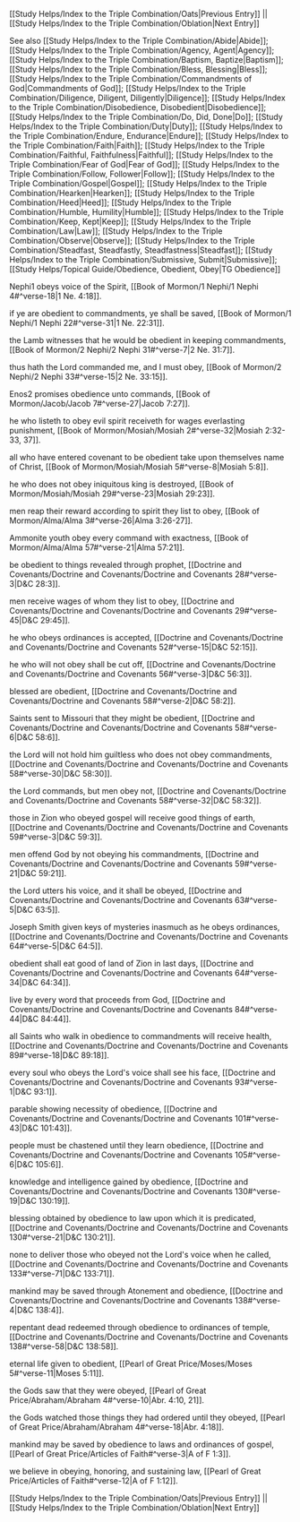 [[Study Helps/Index to the Triple Combination/Oats|Previous Entry]]  ||  [[Study Helps/Index to the Triple Combination/Oblation|Next Entry]]

 See also [[Study Helps/Index to the Triple Combination/Abide|Abide]]; [[Study Helps/Index to the Triple Combination/Agency, Agent|Agency]]; [[Study Helps/Index to the Triple Combination/Baptism, Baptize|Baptism]]; [[Study Helps/Index to the Triple Combination/Bless, Blessing|Bless]]; [[Study Helps/Index to the Triple Combination/Commandments of God|Commandments of God]]; [[Study Helps/Index to the Triple Combination/Diligence, Diligent, Diligently|Diligence]]; [[Study Helps/Index to the Triple Combination/Disobedience, Disobedient|Disobedience]]; [[Study Helps/Index to the Triple Combination/Do, Did, Done|Do]]; [[Study Helps/Index to the Triple Combination/Duty|Duty]]; [[Study Helps/Index to the Triple Combination/Endure, Endurance|Endure]]; [[Study Helps/Index to the Triple Combination/Faith|Faith]]; [[Study Helps/Index to the Triple Combination/Faithful, Faithfulness|Faithful]]; [[Study Helps/Index to the Triple Combination/Fear of God|Fear of God]]; [[Study Helps/Index to the Triple Combination/Follow, Follower|Follow]]; [[Study Helps/Index to the Triple Combination/Gospel|Gospel]]; [[Study Helps/Index to the Triple Combination/Hearken|Hearken]]; [[Study Helps/Index to the Triple Combination/Heed|Heed]]; [[Study Helps/Index to the Triple Combination/Humble, Humility|Humble]]; [[Study Helps/Index to the Triple Combination/Keep, Kept|Keep]]; [[Study Helps/Index to the Triple Combination/Law|Law]]; [[Study Helps/Index to the Triple Combination/Observe|Observe]]; [[Study Helps/Index to the Triple Combination/Steadfast, Steadfastly, Steadfastness|Steadfast]]; [[Study Helps/Index to the Triple Combination/Submissive, Submit|Submissive]]; [[Study Helps/Topical Guide/Obedience, Obedient, Obey|TG Obedience]]

 Nephi1 obeys voice of the Spirit, [[Book of Mormon/1 Nephi/1 Nephi 4#^verse-18|1 Ne. 4:18]].

 if ye are obedient to commandments, ye shall be saved, [[Book of Mormon/1 Nephi/1 Nephi 22#^verse-31|1 Ne. 22:31]].

 the Lamb witnesses that he would be obedient in keeping commandments, [[Book of Mormon/2 Nephi/2 Nephi 31#^verse-7|2 Ne. 31:7]].

 thus hath the Lord commanded me, and I must obey, [[Book of Mormon/2 Nephi/2 Nephi 33#^verse-15|2 Ne. 33:15]].

 Enos2 promises obedience unto commands, [[Book of Mormon/Jacob/Jacob 7#^verse-27|Jacob 7:27]].

 he who listeth to obey evil spirit receiveth for wages everlasting punishment, [[Book of Mormon/Mosiah/Mosiah 2#^verse-32|Mosiah 2:32-33, 37]].

 all who have entered covenant to be obedient take upon themselves name of Christ, [[Book of Mormon/Mosiah/Mosiah 5#^verse-8|Mosiah 5:8]].

 he who does not obey iniquitous king is destroyed, [[Book of Mormon/Mosiah/Mosiah 29#^verse-23|Mosiah 29:23]].

 men reap their reward according to spirit they list to obey, [[Book of Mormon/Alma/Alma 3#^verse-26|Alma 3:26-27]].

 Ammonite youth obey every command with exactness, [[Book of Mormon/Alma/Alma 57#^verse-21|Alma 57:21]].

 be obedient to things revealed through prophet, [[Doctrine and Covenants/Doctrine and Covenants/Doctrine and Covenants 28#^verse-3|D&C 28:3]].

 men receive wages of whom they list to obey, [[Doctrine and Covenants/Doctrine and Covenants/Doctrine and Covenants 29#^verse-45|D&C 29:45]].

 he who obeys ordinances is accepted, [[Doctrine and Covenants/Doctrine and Covenants/Doctrine and Covenants 52#^verse-15|D&C 52:15]].

 he who will not obey shall be cut off, [[Doctrine and Covenants/Doctrine and Covenants/Doctrine and Covenants 56#^verse-3|D&C 56:3]].

 blessed are obedient, [[Doctrine and Covenants/Doctrine and Covenants/Doctrine and Covenants 58#^verse-2|D&C 58:2]].

 Saints sent to Missouri that they might be obedient, [[Doctrine and Covenants/Doctrine and Covenants/Doctrine and Covenants 58#^verse-6|D&C 58:6]].

 the Lord will not hold him guiltless who does not obey commandments, [[Doctrine and Covenants/Doctrine and Covenants/Doctrine and Covenants 58#^verse-30|D&C 58:30]].

 the Lord commands, but men obey not, [[Doctrine and Covenants/Doctrine and Covenants/Doctrine and Covenants 58#^verse-32|D&C 58:32]].

 those in Zion who obeyed gospel will receive good things of earth, [[Doctrine and Covenants/Doctrine and Covenants/Doctrine and Covenants 59#^verse-3|D&C 59:3]].

 men offend God by not obeying his commandments, [[Doctrine and Covenants/Doctrine and Covenants/Doctrine and Covenants 59#^verse-21|D&C 59:21]].

 the Lord utters his voice, and it shall be obeyed, [[Doctrine and Covenants/Doctrine and Covenants/Doctrine and Covenants 63#^verse-5|D&C 63:5]].

 Joseph Smith given keys of mysteries inasmuch as he obeys ordinances, [[Doctrine and Covenants/Doctrine and Covenants/Doctrine and Covenants 64#^verse-5|D&C 64:5]].

 obedient shall eat good of land of Zion in last days, [[Doctrine and Covenants/Doctrine and Covenants/Doctrine and Covenants 64#^verse-34|D&C 64:34]].

 live by every word that proceeds from God, [[Doctrine and Covenants/Doctrine and Covenants/Doctrine and Covenants 84#^verse-44|D&C 84:44]].

 all Saints who walk in obedience to commandments will receive health, [[Doctrine and Covenants/Doctrine and Covenants/Doctrine and Covenants 89#^verse-18|D&C 89:18]].

 every soul who obeys the Lord's voice shall see his face, [[Doctrine and Covenants/Doctrine and Covenants/Doctrine and Covenants 93#^verse-1|D&C 93:1]].

 parable showing necessity of obedience, [[Doctrine and Covenants/Doctrine and Covenants/Doctrine and Covenants 101#^verse-43|D&C 101:43]].

 people must be chastened until they learn obedience, [[Doctrine and Covenants/Doctrine and Covenants/Doctrine and Covenants 105#^verse-6|D&C 105:6]].

 knowledge and intelligence gained by obedience, [[Doctrine and Covenants/Doctrine and Covenants/Doctrine and Covenants 130#^verse-19|D&C 130:19]].

 blessing obtained by obedience to law upon which it is predicated, [[Doctrine and Covenants/Doctrine and Covenants/Doctrine and Covenants 130#^verse-21|D&C 130:21]].

 none to deliver those who obeyed not the Lord's voice when he called, [[Doctrine and Covenants/Doctrine and Covenants/Doctrine and Covenants 133#^verse-71|D&C 133:71]].

 mankind may be saved through Atonement and obedience, [[Doctrine and Covenants/Doctrine and Covenants/Doctrine and Covenants 138#^verse-4|D&C 138:4]].

 repentant dead redeemed through obedience to ordinances of temple, [[Doctrine and Covenants/Doctrine and Covenants/Doctrine and Covenants 138#^verse-58|D&C 138:58]].

 eternal life given to obedient, [[Pearl of Great Price/Moses/Moses 5#^verse-11|Moses 5:11]].

 the Gods saw that they were obeyed, [[Pearl of Great Price/Abraham/Abraham 4#^verse-10|Abr. 4:10, 21]].

 the Gods watched those things they had ordered until they obeyed, [[Pearl of Great Price/Abraham/Abraham 4#^verse-18|Abr. 4:18]].

 mankind may be saved by obedience to laws and ordinances of gospel, [[Pearl of Great Price/Articles of Faith#^verse-3|A of F 1:3]].

 we believe in obeying, honoring, and sustaining law, [[Pearl of Great Price/Articles of Faith#^verse-12|A of F 1:12]].

[[Study Helps/Index to the Triple Combination/Oats|Previous Entry]]  ||  [[Study Helps/Index to the Triple Combination/Oblation|Next Entry]]
